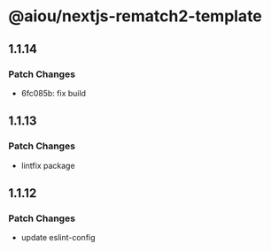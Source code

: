 # @aiou/nextjs-rematch2-template

## 1.1.14

### Patch Changes

- 6fc085b: fix build

## 1.1.13

### Patch Changes

- lintfix package

## 1.1.12

### Patch Changes

- update eslint-config
